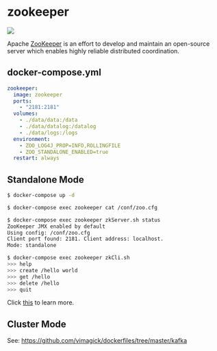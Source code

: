 zookeeper
=========

![](http://zookeeper.apache.org/images/zookeeper_small.gif)

Apache [ZooKeeper][1] is an effort to develop and maintain an open-source server
which enables highly reliable distributed coordination.


## docker-compose.yml

```yaml
zookeeper:
  image: zookeeper
  ports:
    - "2181:2181"
  volumes:
    - ./data/data:/data
    - ./data/datalog:/datalog
    - ./data/logs:/logs
  environment:
    - ZOO_LOG4J_PROP=INFO,ROLLINGFILE
    - ZOO_STANDALONE_ENABLED=true
  restart: always
```

## Standalone Mode

```bash
$ docker-compose up -d

$ docker-compose exec zookeeper cat /conf/zoo.cfg

$ docker-compose exec zookeeper zkServer.sh status
ZooKeeper JMX enabled by default
Using config: /conf/zoo.cfg
Client port found: 2181. Client address: localhost.
Mode: standalone

$ docker-compose exec zookeeper zkCli.sh
>>> help
>>> create /hello world
>>> get /hello
>>> delete /hello
>>> quit
```

Click [this][2] to learn more.

## Cluster Mode

See: https://github.com/vimagick/dockerfiles/tree/master/kafka

[1]: http://zookeeper.apache.org/
[2]: https://zookeeper.apache.org/doc/trunk/zookeeperStarted.html
